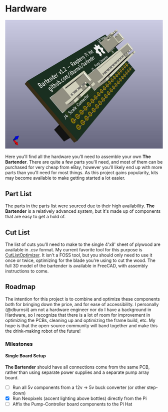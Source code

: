 # Hardware

![Pi Hat PCB](kicad/bartender_pi_hat/bartender_pi_hat_3d.jpg)

Here you'll find all the hardware you'll need to assemble your own **The Bartender**.
There are quite a few parts you'll need, and most of them can be purchased for very
cheap from eBay, however you'll likely end up with more parts than you'll need for
most things. As this project gains popularity, kits may become available to make
getting started a lot easier.

## Part List
The parts in the parts list were sourced due to their high availability. **The
Bartender** is a relatively advanced system, but it's made up of components that
are easy to get a hold of.

## Cut List

The list of cuts you'll need to make to the single 4'x8' sheet of plywood are
available in .csv format. My current favorite tool for this purpose is
[CutListOptimizer](https://www.cutlistoptimizer.com/). It isn't a FOSS tool,
but you should only need to use it once or twice, optimizing for the blade
you're using to cut the wood. The full 3D model of the bartender is available in
FreeCAD, with assembly instructions to come.

## Roadmap

The intention for this project is to combine and optimize these components
both for bringing down the price, and for ease of accessibility. I personally
(@dburnsii) am not a hardware engineer nor do I have a background in Hardware,
so I recognize that there is a lot of room for improvement in optimizing the
PCBs, cleaning up and optimizing the frame build, etc. My hope is that the
open-source community will band together and make this the drink-making robot
of the future!

### Milestones

#### Single Board Setup
**The Bartender** should have all connections come from the same PCB, rather than
using separate power supplies and a separate pump array board.

 - [ ] Run all 5v components from a 12v -> 5v buck converter (or other step-down)
 - [x] Run Neopixels (accent lighting above bottles) directly from the Pi
 - [ ] Affix the Pump-Controller board components to the Pi Hat
